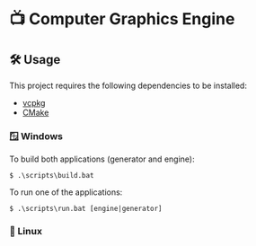 # 📺 Computer Graphics Engine

## 🛠️ Usage

This project requires the following dependencies to be installed:

- [vcpkg](https://vcpkg.io/en/getting-started)
- [CMake](https://cmake.org/download/)

### 🪟 Windows

To build both applications (generator and engine):

```
$ .\scripts\build.bat
```

To run one of the applications:

```
$ .\scripts\run.bat [engine|generator]
```

### 🐧 Linux

